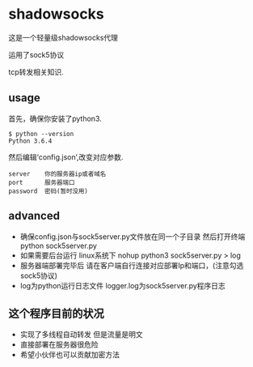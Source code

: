 shadowsocks
===========

这是一个轻量级shadowsocks代理

运用了sock5协议

tcp转发相关知识.

usage
----------
首先，确保你安装了python3.

	$ python --version
	Python 3.6.4

然后编辑‘config.json’,改变对应参数.

	server    你的服务器ip或者域名
	port      服务器端口
	password  密码(暂时没用)

advanced
---------
* 确保config.json与sock5server.py文件放在同一个子目录
然后打开终端 python sock5server.py
* 如果需要后台运行 linux系统下 nohup python3 sock5server.py > log
* 服务器端部署完毕后 请在客户端自行连接对应部署Ip和端口，(注意勾选sock5协议)
* log为python运行日志文件
logger.log为sock5server.py程序日志

这个程序目前的状况
-----------------
* 实现了多线程自动转发
  但是流量是明文
* 直接部署在服务器很危险
* 希望小伙伴也可以贡献加密方法
